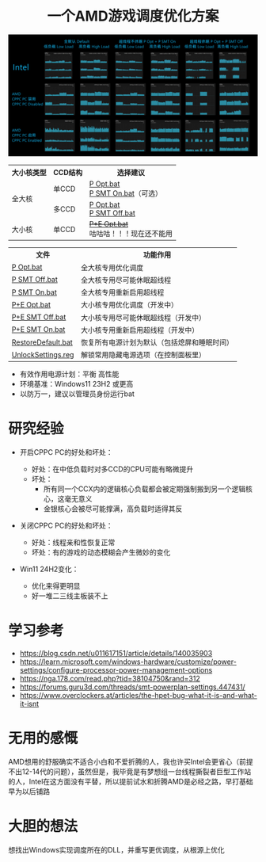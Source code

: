<div align="center">

# 一个AMD游戏调度优化方案

</div>

![](https://github.com/Yukiriri/win-amd-optimization/blob/main/res/effect_draw_table.png?raw=true)

<table>
  <tr>
    <th>大小核类型</th>
    <th>CCD结构</th>
    <th>选择建议</th>
  </tr>

  <tr>
    <td rowspan="2">全大核</td>
    <td>单CCD</td>
    <td>
      <a href="https://github.com/Yukiriri/win-amd-optimization/blob/main/P Opt.bat">P Opt.bat</a><br/>
      <a href="https://github.com/Yukiriri/win-amd-optimization/blob/main/P SMT On.bat">P SMT On.bat</a>（可选）<br/>
    </td>
  </tr>

  <tr>
    <td>多CCD</td>
    <td>
      <a href="https://github.com/Yukiriri/win-amd-optimization/blob/main/P Opt.bat">P Opt.bat</a><br/>
      <a href="https://github.com/Yukiriri/win-amd-optimization/blob/main/P SMT Off.bat">P SMT Off.bat</a><br/>
    </td>
  </tr>

  <tr>
    <td>大小核</td>
    <td>单CCD</td>
    <td>
      <del><a href="https://github.com/Yukiriri/win-amd-optimization/blob/main/P+E Opt.bat">P+E Opt.bat</a></del><br/>
      咕咕咕！！！现在还不能用
    </td>
  </tr>
</table>

<table>
  <tr>
    <th>文件</th>
    <th>功能作用</th>
  </tr>

  <tr><td><a href="https://github.com/Yukiriri/win-amd-optimization/blob/main/P Opt.bat">P Opt.bat</a></td><td>全大核专用优化调度</td></tr>
  <tr><td><a href="https://github.com/Yukiriri/win-amd-optimization/blob/main/P SMT Off.bat">P SMT Off.bat</a></td><td>全大核专用尽可能休眠超线程</td></tr>
  <tr><td><a href="https://github.com/Yukiriri/win-amd-optimization/blob/main/P SMT On.bat">P SMT On.bat</a></td><td>全大核专用重新启用超线程</td></tr>
  <tr><td><a href="https://github.com/Yukiriri/win-amd-optimization/blob/main/P+E Opt.bat">P+E Opt.bat</a></td><td>大小核专用优化调度（开发中）</td></tr>
  <tr><td><a href="https://github.com/Yukiriri/win-amd-optimization/blob/main/P+E SMT Off.bat">P+E SMT Off.bat</a></td><td>大小核专用尽可能休眠超线程（开发中）</td></tr>
  <tr><td><a href="https://github.com/Yukiriri/win-amd-optimization/blob/main/P+E SMT On.bat">P+E SMT On.bat</a></td><td>大小核专用重新启用超线程（开发中）</td></tr>
  <tr><td><a href="https://github.com/Yukiriri/win-amd-optimization/blob/main/RestoreDefault.bat">RestoreDefault.bat</a></td><td>恢复所有电源计划为默认（包括熄屏和睡眠时间）</td></tr>
  <tr><td><a href="https://github.com/Yukiriri/win-amd-optimization/blob/main/UnlockSettings.reg">UnlockSettings.reg</a></td><td>解锁常用隐藏电源选项（在控制面板里）</td></tr>
</table>

- 有效作用电源计划：平衡 高性能
- 环境基准：Windows11 23H2 或更高
- 以防万一，建议以管理员身份运行bat

# 研究经验

- 开启CPPC PC的好处和坏处：
  - 好处：在中低负载时对多CCD的CPU可能有略微提升
  - 坏处：
    - 所有同一个CCX内的逻辑核心负载都会被定期强制搬到另一个逻辑核心，这毫无意义
    - 金银核心会被尽可能撑满，高负载时适得其反

- 关闭CPPC PC的好处和坏处：
  - 好处：线程亲和性恢复正常
  - 坏处：有的游戏的动态模糊会产生微妙的变化

- Win11 24H2变化：
  - 优化来得更明显
  - 好一堆二三线主板装不上

# 学习参考

- <a href="https://blog.csdn.net/u011617151/article/details/140035903">https://blog.csdn.net/u011617151/article/details/140035903</a>
- <a href="https://learn.microsoft.com/windows-hardware/customize/power-settings/configure-processor-power-management-options">https://learn.microsoft.com/windows-hardware/customize/power-settings/configure-processor-power-management-options</a>
- <a href="https://nga.178.com/read.php?tid=38104750&rand=312">https://nga.178.com/read.php?tid=38104750&rand=312</a>
- <a href="https://forums.guru3d.com/threads/smt-powerplan-settings.447431/">https://forums.guru3d.com/threads/smt-powerplan-settings.447431/</a>
- <a href="https://www.overclockers.at/articles/the-hpet-bug-what-it-is-and-what-it-isnt/">https://www.overclockers.at/articles/the-hpet-bug-what-it-is-and-what-it-isnt</a>

# 无用的感慨

AMD想用的舒服确实不适合小白和不爱折腾的人，我也许买Intel会更省心（前提不出12-14代的问题），虽然但是，我毕竟是有梦想组一台线程撕裂者巨型工作站的人，Intel在这方面没有平替，所以提前试水和折腾AMD是必经之路，早打基础早为以后铺路

# 大胆的想法

想找出Windows实现调度所在的DLL，并重写更优调度，从根源上优化
